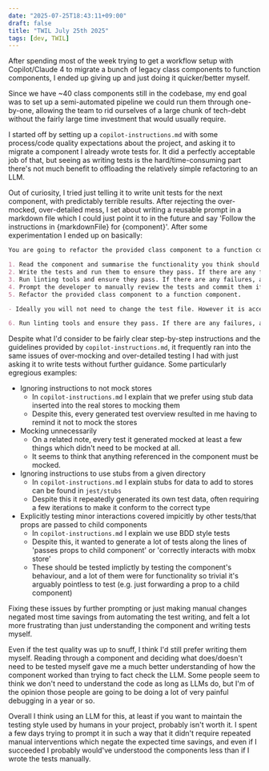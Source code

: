 ```yaml
---
date: "2025-07-25T18:43:11+09:00"
draft: false
title: "TWIL July 25th 2025"
tags: [dev, TWIL]
---
```


After spending most of the week trying to get a workflow setup with Copilot/Claude 4 to migrate a bunch of legacy class components to function components, I ended up giving up and just doing it quicker/better myself.

Since we have ~40 class components still in the codebase, my end goal was to set up a semi-automated pipeline we could run them through one-by-one, allowing the team to rid ourselves of a large chunk of tech-debt without the fairly large time investment that would usually require.

I started off by setting up a `copilot-instructions.md` with some process/code quality expectations about the project, and asking it to migrate a component I already wrote tests for. It did a perfectly acceptable job of that, but seeing as writing tests is the hard/time-consuming part there's not much benefit to offloading the relatively simple refactoring to an LLM.

Out of curiosity, I tried just telling it to write unit tests for the next component, with predictably terrible results. After rejecting the over-mocked, over-detailed mess, I set about writing a reusable prompt in a markdown file which I could just point it to in the future and say 'Follow the instructions in {markdownFile} for {component}'. After some experimentation I ended up on basically:

```markdown
You are going to refactor the provided class component to a function component using the following steps. After each step, stop and ask for confirmation before proceeding unless instructed otherwise.

1. Read the component and summarise the functionality you think should be tested/how you would test it
2. Write the tests and run them to ensure they pass. If there are any failures, ask for confirmation before applying fixes.
3. Run linting tools and ensure they pass. If there are any failures, ask for confirmation before applying fixes.
4. Prompt the developer to manually review the tests and commit them if they're happy with the result.
5. Refactor the provided class component to a function component.

- Ideally you will not need to change the test file. However it is acceptable to make necessary changes to mocks, e.g. switching from mocking `withRoute` to mocking `useHistory`

6. Run linting tools and ensure they pass. If there are any failures, ask for confirmation before applying fixes.
```

Despite what I'd consider to be fairly clear step-by-step instructions and the guidelines provided by `copilot-instructions.md`, it frequently ran into the same issues of over-mocking and over-detailed testing I had with just asking it to write tests without further guidance. Some particularly egregious examples:

- Ignoring instructions to not mock stores
  - In `copilot-instructions.md` I explain that we prefer using stub data inserted into the real stores to mocking them
  - Despite this, every generated test overview resulted in me having to remind it not to mock the stores
- Mocking unnecessarily
  - On a related note, every test it generated mocked at least a few things which didn't need to be mocked at all.
  - It seems to think that anything referenced in the component must be mocked.
- Ignoring instructions to use stubs from a given directory
  - In `copilot-instructions.md` I explain stubs for data to add to stores can be found in `jest/stubs`
  - Despite this it repeatedly generated its own test data, often requiring a few iterations to make it conform to the correct type
- Explicitly testing minor interactions covered impicitly by other tests/that props are passed to child components
  - In `copilot-instructions.md` I explain we use BDD style tests
  - Despite this, it wanted to generate a lot of tests along the lines of 'passes props to child component' or 'correctly interacts with mobx store'
  - These should be tested implictly by testing the component's behaviour, and a lot of them were for functionality so trivial it's arguably pointless to test (e.g. just forwarding a prop to a child component)

Fixing these issues by further prompting or just making manual changes negated most time savings from automating the test writing, and felt a lot more frustrating than just understanding the component and writing tests myself.

Even if the test quality was up to snuff, I think I'd still prefer writing them myself. Reading through a component and deciding what does/doesn't need to be tested myself gave me a much better understanding of how the component worked than trying to fact check the LLM. Some people seem to think we don't need to understand the code as long as LLMs do, but I'm of the opinion those people are going to be doing a lot of very painful debugging in a year or so.

Overall I think using an LLM for this, at least if you want to maintain the testing style used by humans in your project, probably isn't worth it. I spent a few days trying to prompt it in such a way that it didn't require repeated manual interventions which negate the expected time savings, and even if I succeeded I probably would've understood the components less than if I wrote the tests manually.

